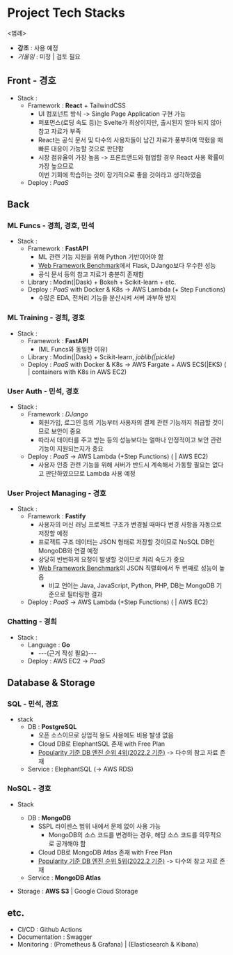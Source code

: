 # Project Tech Stacks

<범례>

- **강조** : 사용 예정
- _기울임_ : 미정 | 검토 필요

## Front - 경호

- Stack :
  - Framework : **React** + TailwindCSS
    - UI 컴포넌트 방식 -> Single Page Application 구현 가능
    - 퍼포먼스(로딩 속도 등)는 Svelte가 최상이지만, 출시된지 얼마 되지 않아 참고 자료가 부족
    - React는 공식 문서 및 다수의 사용자들이 남긴 자료가 풍부하여 막혔을 때 빠른 대응이 가능할 것으로 판단함
    - 시장 점유율이 가장 높음 -> 프론트앤드와 협업할 경우 React 사용 확률이 가장 높으므로  
      이번 기회에 학습하는 것이 장기적으로 좋을 것이라고 생각하였음
  - Deploy : _PaaS_

## Back

### ML Funcs - 경희, 경호, 민석

- Stack :
  - Framework : **FastAPI**
    - ML 관련 기능 지원을 위해 Python 기반이어야 함
    - [Web Framework Benchmark](https://www.techempower.com/benchmarks/#section=data-r20&hw=ph&test=composite&l=zijzen-sf)에서 Flask, DJango보다 우수한 성능
    - 공식 문서 등의 참고 자료가 충분히 존재함
  - Library : Modin(|Dask) + Bokeh + Scikit-learn + etc.
  - Deploy : _PaaS_ with Docker & K8s -> AWS Lambda (+ Step Functions)
    - 수많은 EDA, 전처리 기능을 분산시켜 서버 과부하 방지

### ML Training - 경희, 경호

- Stack :
  - Framework : **FastAPI**
    - (ML Funcs와 동일한 이유)
  - Library : Modin(|Dask) + Scikit-learn, _joblib(|pickle)_
  - Deploy : _PaaS_ with Docker & K8s -> AWS Fargate + AWS ECS(|EKS) ( | containers with K8s in AWS EC2)

### User Auth - 민석, 경호

- Stack :
  - Framework : _DJango_
    - 회원가입, 로그인 등의 기능부터 사용자의 결제 관련 기능까지 취급할 것이므로 보안이 중요
    - 따라서 데이터를 주고 받는 등의 성능보다는 얼마나 안정적이고 보안 관련 기능이 지원되는지가 중요
  - Deploy : _PaaS_ -> AWS Lambda (+Step Functions) ( | AWS EC2)
    - 사용자 인증 관련 기능을 위해 서버가 반드시 계속해서 가동할 필요는 없다고 판단하였으므로 Lambda 사용 예정

### User Project Managing - 경호

- Stack :
  - Framework : **Fastify**
    - 사용자의 머신 러닝 프로젝트 구조가 변경될 때마다 변경 사항을 자동으로 저장할 예정
    - 프로젝트 구조 데이터는 JSON 형태로 저장할 것이므로 NoSQL DB인 MongoDB와 연결 예정
    - 상당히 빈번하게 요청이 발생할 것이므로 처리 속도가 중요
    - [Web Framework Benchmark](https://www.techempower.com/benchmarks/#section=data-r20&hw=cl&test=json&l=zijybj-sf&d=e)의 JSON 직렬화에서 두 번째로 성능이 높음
      - 비교 언어는 Java, JavaScript, Python, PHP, DB는 MongoDB 기준으로 필터링한 결과
  - Deploy : _PaaS_ -> AWS Lambda (+Step Functions) ( | AWS EC2)

### Chatting - 경희

- Stack :
  - Language : **Go**
    - ---(근거 작성 필요)---
  - Deploy : AWS EC2 -> _PaaS_

## Database & Storage

### SQL - 민석, 경호

- stack
  - DB : **PostgreSQL**
    - 오픈 소스이므로 상업적 용도 사용에도 비용 발생 없음
    - Cloud DB로 ElephantSQL 존재 with Free Plan
    - [Popularity 기준 DB 엔진 순위 4위(2022.2 기준)](https://db-engines.com/en/ranking) -> 다수의 참고 자료 존재
  - Service : ElephantSQL (-> AWS RDS)

### NoSQL - 경호

- Stack

  - DB : **MongoDB**
    - SSPL 라이센스 범위 내에서 문제 없이 사용 가능
      - MongoDB의 소스 코드를 변경하는 경우, 해당 소스 코드를 의무적으로 공개해야 함
    - Cloud DB로 MongoDB Atlas 존재 with Free Plan
    - [Popularity 기준 DB 엔진 순위 5위(2022.2 기준)](https://db-engines.com/en/ranking) -> 다수의 참고 자료 존재
  - Service : **MongoDB Atlas**

- Storage : **AWS S3** | Google Cloud Storage

## etc.

- CI/CD : Github Actions
- Documentation : Swagger
- Monitoring : (Prometheus & Grafana) | (Elasticsearch & Kibana)
